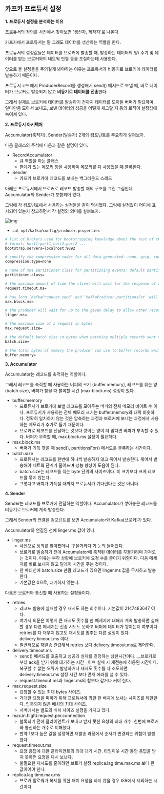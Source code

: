 ## 카프카 프로듀서 설정

**1. 프로듀서 설정을 분석하는 이유**

프로듀서의 정의를 사전에서 찾아보면 '생산자, 제작자'로 나온다.

카프카에서 프로듀서는 말 그래도 데이터를 생산하는 역할을 한다.

 

프로듀서의 설정값들은 데이터를 브로커에 발송할 때, 발송하는 데이터의 양/ 주기 및 데이터를 받는 브로커와의 네트웍 연결 등을 조절하는데 사용한다. 

앞으로 볼 설정들을 주의깊게 봐야하는 이유는 프로듀서가 비동기로 브로커에 데이터를 발송하기 때문이다.

프로듀서 코드에서 ProducerRecord를 생성해서 send() 메서드로 보낼 때, 바로 데이터가 브로커로 발송되지 않고 **비동기로 데이터를 전송**한다.

그래서 실제로 브로커에 데이터를 발송하기 전까지 데이터를 모아둘 버퍼가 필요하며, 얼마만큼 모아서 보내고, 보낸 데이터의 성공을 어떻게 체크할 지 등의 로직이 설정값에 녹여져 있다.

  

**2. 프로듀서 아키텍처**

Accumulator(축적자), Sender(발송자) 2개의 컴포넌트를 주요하게 살펴보자.

 

다음 클래스의 주석에 다음과 같은 설명이 있다.

- RecordAccumulator
  - 큐 역할을 하는 클래스
  - 한계가 있는 메모리 양을 사용하며 메모리를 다 사용했을 때 블록한다.
- Sender
  - 카프카 브로커에 레코드를 보내는 백그라운드 스레드

아래는 프로듀서에서 브로커로 레코드 발송할 때의 구조를 그린 그림인데 Accumulator와 Sender가 포함되어 있다.

그림에 각 컴포넌트에서 사용하는 설정들을 같이 명시했다. 그림에 설정값이 어디에 표시되어 있는지 참고하면서 각 설정의 의미를 살펴보자. 



![img](https://blog.kakaocdn.net/dn/kISAy/btqEShJFMMM/MYqkvRmOjl8yeHc4CGkMqk/img.png)

* `cat opt/kafka/config/producer.properties`

```bash
# list of brokers used for bootstrapping knowledge about the rest of the cluster
# format: host1:port1,host2:port2 ...
bootstrap.servers=localhost:9092

# specify the compression codec for all data generated: none, gzip, snappy, lz4, zstd
compression.type=none

# name of the partitioner class for partitioning events; default partition spreads data randomly
partitioner.class=

# the maximum amount of time the client will wait for the response of a request
request.timeout.ms=

# how long `KafkaProducer.send` and `KafkaProducer.partitionsFor` will block for
max.block.ms=

# the producer will wait for up to the given delay to allow other records to be sent so that the sends can be batched together
linger.ms=

# the maximum size of a request in bytes
max.request.size=

# the default batch size in bytes when batching multiple records sent to a partition
batch.size=

# the total bytes of memory the producer can use to buffer records waiting to be sent to the server
buffer.memory=
```



**3. Accumulator**

Accumulator는 레코드를 축적하는 역할이다.

그래서 레코드를 축적할 때 사용하는 버퍼의 크기 (buffer.memory), 레코드를 묶는 양 (batch.size), 버퍼가 찾을 때 블록할 시간 (max.block.ms) 설정이 있다.

 

- buffer.memory
  - 프로듀서가 브로커에 보낼 레코드를 모아두는 버퍼의 전체 메모리 바이트 수 이다. 프로듀서가 사용하는 전체 메모리 크기는 buffer.memory와 대략 비슷하다. 정확히 일치하지 않는 것은 압축하는 과정과 브로커에 보내는 과정에서 사용하는 메모리가 추가로 들기 때문이다.
  - 브로커로 레코드를 전달하는 것보다 쌓이는 양이 더 많다면 버퍼가 부족할 수 있다. 버퍼가 부족할 때, max.block.ms 설정이 필요하다.
- max.block.ms
  - 버퍼가 가득 찾을 때 send(), partitionsFor() 메서드를 블록하는 시간이다.
- batch.size
  - 프로듀서는 레코드를 한번에 하나씩 발송하지 않고 묶어서 발송한다. 묶어서 발송해야 네트웍 단계가 줄어드며 성능 향상이 도움이 된다.
  - batch.size는 레코드를 묶는 byte 단위의 사이즈이다. 이 크기보다 크게 레코드를 묶지 않는다.
  - 그렇다고 배치가 가득찰 때까지 프로듀서가 기다린다는 것은 아니다.

**4. Sender**

Sender는 레코드를 브로커에 전달하는 역할이다. Accumulator가 쌓아놓은 레코드를 비동기로 브로커에 계속 발송한다.

그래서 Sender와 연결된 컴포넌트를 보면 Accumulator와 Kafka(브로커)가 있다. 

 

Accumulator와 연결된 선에 linger.ms 값이 있다.

- linger.ms
  - 사전으로 정의를 찾아봤더니 '꾸물거리다'가 눈의 들어왔다.
  - 브로커로 발송하기 전에 Accumulator에 축적된 데이터를 꾸물거리며 가져오는 것이다. 이유는 부하 상황에 브로커에 요청 수를 줄이기 위함이다. 다음 메세지를 바로 보내지 않고 딜레이 시간을 주는 것이다.
  - 한 파티션에 batch.size 만큼 레코드가 있으면 linger.ms 값을 무시하고 발송한다.
  - 기본값은 0으로, 대기하지 않는다.

다음은 브로커와 통신할 때 사용하는 설정들이다.

- retries
  - 레코드 발송에 실패할 경우 재시도 하는 회수이다. 기본값이 2147483647 이다.
  - 여기서 의문은 이렇게 큰 재시도 횟수를 한 메세지에 대해서 계속 발송하면 실패할 경우 다른 메세지는 전송 시도도 못하고 버퍼에 데이터가 쌓이는지 여부이다. retries를 다 채우지 않고도 재시도를 멈추는 다른 설정이 있다. delivery.timeout.ms 이다.
  - 일반적으로 재발송 관련해서 retries 보다 delivery.timeout.ms로 제어한다.
- delivery.timeout.ms
  - send() 메서드를 호출하고 성공과 실패를 결정하는 상한시간이다. __브로커로부터 ack을 받기 위해 대기하는 시간__이며 실패 시 재전송에 허용된 시간이다. 복구할 수 없는 오류가 발생하거나 재시도 횟수를 다 소모하면 delivery.timeout.ms 설정 시간 보다 먼저 에러를 낼 수 있다.
  - request.timeout.ms과 linger.ms의 합보다 같거나 커야 한다.
- max.request.size
  - 요청할 수 있는 최대 bytes 사이즈.
  - 거대한 요청을 피하기 위해 프로듀서에 의한 한 배치에 보내는 사이즈를 제한한다. 압축되지 않은 배치의 최대 사이즈.
  - 서버에서는 별도의 배치 사이즈 설정을 가지고 있다.
- max.in.flight.request.per.connection
  - 블록되기 전에 클라이언트가 보내고 받지 못한 요청의 최대 개수. 한번에 브로커와 통신하는 개수로 이해했다.
  - 만약 1보다 높은 값을 설정하면 재발송 과정에서 순서가 변경되는 위험이 발생한다.
- request.timeout.ms
  - 요청 응답에 대한 클라이언트의 최대 대기 시간. 타임아웃 시간 동안 응답을 받지 못하면 요청을 다시 보낸다.
  - 불필요한 재시도를 줄이려면 브로커 설정 replica.lag.time.max.ms 보다 큰 값이어야 한다.
- replica.lag.time.max.ms
  - 브로커 팔로워가 복제를 위한 패치 요청을 하지 않을 경우 ISR에서 제외하는 시간이다.